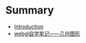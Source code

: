 # Summary

* [Introduction](README.md)
* [webgl自学笔记——几何图形](webglzi-xue-bi-ji-2014-2014-ji-he-tu-xing.md)

